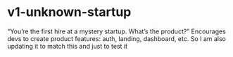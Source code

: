 # v1-unknown-startup
“You’re the first hire at a mystery startup. What’s the product?” Encourages devs to create product features: auth, landing, dashboard, etc.
So I am also updating it to match this and just to test it
